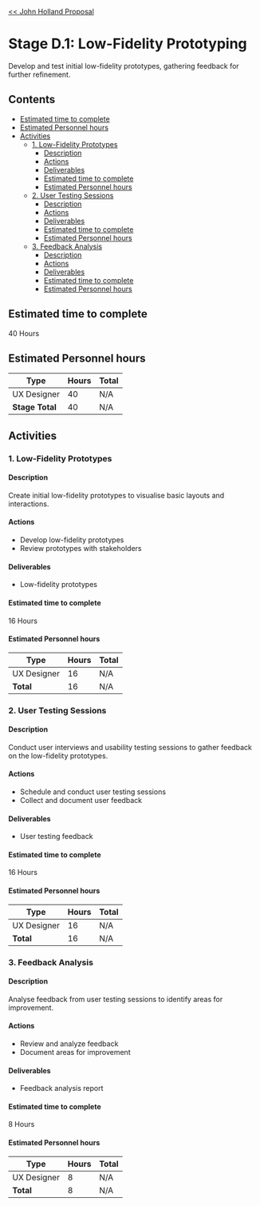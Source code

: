 [<< John Holland Proposal](../../../proposal.md)

# Stage D.1: Low-Fidelity Prototyping

Develop and test initial low-fidelity prototypes, gathering feedback for further refinement.

## <a name='Contents'></a>Contents
<!-- vscode-markdown-toc -->
* [Estimated time to complete](#Estimatedtimetocomplete)
* [Estimated Personnel hours](#EstimatedPersonnelhours)
* [Activities](#Activities)
	* [1. Low-Fidelity Prototypes](#Low-FidelityPrototypes)
		* [Description](#Description)
		* [Actions](#Actions)
		* [Deliverables](#Deliverables)
		* [Estimated time to complete](#Estimatedtimetocomplete-1)
		* [Estimated Personnel hours](#EstimatedPersonnelhours-1)
	* [2. User Testing Sessions](#UserTestingSessions)
		* [Description](#Description-1)
		* [Actions](#Actions-1)
		* [Deliverables](#Deliverables-1)
		* [Estimated time to complete](#Estimatedtimetocomplete-1)
		* [Estimated Personnel hours](#EstimatedPersonnelhours-1)
	* [3. Feedback Analysis](#FeedbackAnalysis)
		* [Description](#Description-1)
		* [Actions](#Actions-1)
		* [Deliverables](#Deliverables-1)
		* [Estimated time to complete](#Estimatedtimetocomplete-1)
		* [Estimated Personnel hours](#EstimatedPersonnelhours-1)

<!-- vscode-markdown-toc-config
	numbering=false
	autoSave=false
	/vscode-markdown-toc-config -->
<!-- /vscode-markdown-toc -->

## <a name='Estimatedtimetocomplete'></a>Estimated time to complete

40 Hours

## <a name='EstimatedPersonnelhours'></a>Estimated Personnel hours

| Type             | Hours | Total    |
|------------------|-------|----------|
| UX Designer      | 40    | N/A      |
| **Stage Total**  | 40    | N/A      |

## <a name='Activities'></a>Activities

### <a name='Low-FidelityPrototypes'></a>1. Low-Fidelity Prototypes

#### <a name='Description'></a>Description

Create initial low-fidelity prototypes to visualise basic layouts and interactions.

#### <a name='Actions'></a>Actions

- Develop low-fidelity prototypes
- Review prototypes with stakeholders

#### <a name='Deliverables'></a>Deliverables

- Low-fidelity prototypes

#### <a name='Estimatedtimetocomplete-1'></a>Estimated time to complete

16 Hours

#### <a name='EstimatedPersonnelhours-1'></a>Estimated Personnel hours

| Type             | Hours | Total    |
|------------------|-------|----------|
| UX Designer      | 16    | N/A      |
| **Total**        | 16    | N/A      |

### <a name='UserTestingSessions'></a>2. User Testing Sessions

#### <a name='Description-1'></a>Description

Conduct user interviews and usability testing sessions to gather feedback on the low-fidelity prototypes.

#### <a name='Actions-1'></a>Actions

- Schedule and conduct user testing sessions
- Collect and document user feedback

#### <a name='Deliverables-1'></a>Deliverables

- User testing feedback

#### <a name='Estimatedtimetocomplete-1'></a>Estimated time to complete

16 Hours

#### <a name='EstimatedPersonnelhours-1'></a>Estimated Personnel hours

| Type             | Hours | Total    |
|------------------|-------|----------|
| UX Designer      | 16    | N/A      |
| **Total**        | 16    | N/A      |

### <a name='FeedbackAnalysis'></a>3. Feedback Analysis

#### <a name='Description-1'></a>Description

Analyse feedback from user testing sessions to identify areas for improvement.

#### <a name='Actions-1'></a>Actions

- Review and analyze feedback
- Document areas for improvement

#### <a name='Deliverables-1'></a>Deliverables

- Feedback analysis report

#### <a name='Estimatedtimetocomplete-1'></a>Estimated time to complete

8 Hours

#### <a name='EstimatedPersonnelhours-1'></a>Estimated Personnel hours

| Type             | Hours | Total    |
|------------------|-------|----------|
| UX Designer      | 8     | N/A      |
| **Total**        | 8     | N/A      |
